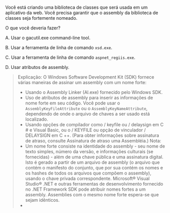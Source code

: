﻿Você está criando uma biblioteca de classes que será usada em um aplicativo da web.
Você precisa garantir que o assembly da biblioteca de classes seja fortemente nomeado.

O que você deveria fazer?

A.
Usar o gacutil.exe command-line tool.

B.
Usar a ferramenta de linha de comando `xsd.exe`.

C.
Usar a ferramenta de linha de comando `aspnet_regiis.exe`.

D.
Usar atributos de assembly.

> Explicação:
> O Windows Software Development Kit (SDK) fornece várias maneiras de assinar um assembly
> com um nome forte:
> * Usando o Assembly Linker (Al.exe) fornecido pelo Windows SDK.
> * Uso de atributos de assembly para inserir as informações de nome forte em seu código. Você pode usar
> o `AssemblyKeyFileAttribute` ou o `AssemblyKeyNameAttribute`, dependendo de onde
> o arquivo de chaves a ser usado está localizado.
> * Usando opções de compilador como / keyfile ou / delaysign em C # e Visual Basic, ou o / KEYFILE
> ou opção de vinculador / DELAYSIGN em C ++. (Para obter informações sobre assinatura de atraso, consulte Assinatura de atraso
> uma Assembléia.)
> Nota:
> * Um nome forte consiste na identidade do assembly - seu nome de texto simples, número da versão,
> e informações culturais (se fornecidas) - além de uma chave pública e uma assinatura digital. Isto é
> gerado a partir de um arquivo de assembly (o arquivo que contém o manifesto do conjunto, que por sua
> contém os nomes e os hashes de todos os arquivos que compõem o assembly), usando o
> chave privada correspondente. Microsoft® Visual Studio® .NET e outras ferramentas de desenvolvimento
> fornecido no .NET Framework SDK pode atribuir nomes fortes a um assembly. Assemblies
> com o mesmo nome forte espera-se que sejam idênticos.
> *